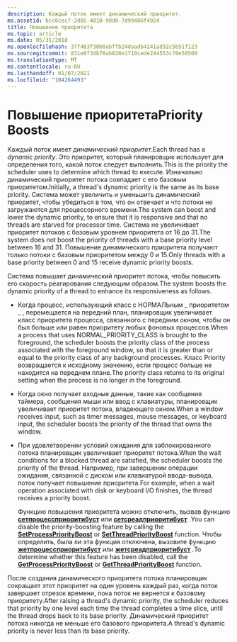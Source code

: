 ```yaml
---
description: Каждый поток имеет динамический приоритет.
ms.assetid: bcc6cec7-2d85-4810-98d0-7d99486f4924
title: Повышение приоритета
ms.topic: article
ms.date: 05/31/2018
ms.openlocfilehash: 37f463f30b0abffb24daadb4241ad32c5b51f123
ms.sourcegitcommit: 831e8f3db78ab820e1710cede244553c70e50500
ms.translationtype: MT
ms.contentlocale: ru-RU
ms.lasthandoff: 01/07/2021
ms.locfileid: "104264493"
---
```

# <a name="priority-boosts"></a><span data-ttu-id="05bb5-103">Повышение приоритета</span><span class="sxs-lookup"><span data-stu-id="05bb5-103">Priority Boosts</span></span>

<span data-ttu-id="05bb5-104">Каждый поток имеет *динамический приоритет*.</span><span class="sxs-lookup"><span data-stu-id="05bb5-104">Each thread has a *dynamic priority*.</span></span> <span data-ttu-id="05bb5-105">Это приоритет, который планировщик использует для определения того, какой поток следует выполнить.</span><span class="sxs-lookup"><span data-stu-id="05bb5-105">This is the priority the scheduler uses to determine which thread to execute.</span></span> <span data-ttu-id="05bb5-106">Изначально динамический приоритет потока совпадает с его базовым приоритетом.</span><span class="sxs-lookup"><span data-stu-id="05bb5-106">Initially, a thread's dynamic priority is the same as its base priority.</span></span> <span data-ttu-id="05bb5-107">Система может увеличить и уменьшить динамический приоритет, чтобы убедиться в том, что он отвечает и что потоки не загружаются для процессорного времени.</span><span class="sxs-lookup"><span data-stu-id="05bb5-107">The system can boost and lower the dynamic priority, to ensure that it is responsive and that no threads are starved for processor time.</span></span> <span data-ttu-id="05bb5-108">Система не увеличивает приоритет потоков с базовым уровнем приоритета от 16 до 31.</span><span class="sxs-lookup"><span data-stu-id="05bb5-108">The system does not boost the priority of threads with a base priority level between 16 and 31.</span></span> <span data-ttu-id="05bb5-109">Повышение динамического приоритета получают только потоки с базовым приоритетом между 0 и 15.</span><span class="sxs-lookup"><span data-stu-id="05bb5-109">Only threads with a base priority between 0 and 15 receive dynamic priority boosts.</span></span>

<span data-ttu-id="05bb5-110">Система повышает динамический приоритет потока, чтобы повысить его скорость реагирования следующим образом.</span><span class="sxs-lookup"><span data-stu-id="05bb5-110">The system boosts the dynamic priority of a thread to enhance its responsiveness as follows.</span></span>

-   <span data-ttu-id="05bb5-111">Когда процесс, использующий класс с НОРМАЛЬным \_ приоритетом \_ , перемещается на передний план, планировщик увеличивает класс приоритета процесса, связанного с передним окном, чтобы он был больше или равен приоритету любых фоновых процессов.</span><span class="sxs-lookup"><span data-stu-id="05bb5-111">When a process that uses NORMAL\_PRIORITY\_CLASS is brought to the foreground, the scheduler boosts the priority class of the process associated with the foreground window, so that it is greater than or equal to the priority class of any background processes.</span></span> <span data-ttu-id="05bb5-112">Класс Priority возвращается к исходному значению, если процесс больше не находится на переднем плане.</span><span class="sxs-lookup"><span data-stu-id="05bb5-112">The priority class returns to its original setting when the process is no longer in the foreground.</span></span>
-   <span data-ttu-id="05bb5-113">Когда окно получает входные данные, такие как сообщения таймера, сообщения мыши или ввод с клавиатуры, планировщик увеличивает приоритет потока, владеющего окном.</span><span class="sxs-lookup"><span data-stu-id="05bb5-113">When a window receives input, such as timer messages, mouse messages, or keyboard input, the scheduler boosts the priority of the thread that owns the window.</span></span>
-   <span data-ttu-id="05bb5-114">При удовлетворении условий ожидания для заблокированного потока планировщик увеличивает приоритет потока.</span><span class="sxs-lookup"><span data-stu-id="05bb5-114">When the wait conditions for a blocked thread are satisfied, the scheduler boosts the priority of the thread.</span></span> <span data-ttu-id="05bb5-115">Например, при завершении операции ожидания, связанной с диском или клавиатурой ввода-вывода, поток получает повышение приоритета.</span><span class="sxs-lookup"><span data-stu-id="05bb5-115">For example, when a wait operation associated with disk or keyboard I/O finishes, the thread receives a priority boost.</span></span>

    <span data-ttu-id="05bb5-116">Функцию повышения приоритета можно отключить, вызвав функцию [**сетпроцессприоритибуст**](/windows/win32/api/processthreadsapi/nf-processthreadsapi-setprocesspriorityboost) или [**сетсреадприоритибуст**](/windows/win32/api/processthreadsapi/nf-processthreadsapi-setthreadpriorityboost) .</span><span class="sxs-lookup"><span data-stu-id="05bb5-116">You can disable the priority-boosting feature by calling the [**SetProcessPriorityBoost**](/windows/win32/api/processthreadsapi/nf-processthreadsapi-setprocesspriorityboost) or [**SetThreadPriorityBoost**](/windows/win32/api/processthreadsapi/nf-processthreadsapi-setthreadpriorityboost) function.</span></span> <span data-ttu-id="05bb5-117">Чтобы определить, была ли эта функция отключена, вызовите функцию [**жетпроцессприоритибуст**](/windows/win32/api/processthreadsapi/nf-processthreadsapi-getprocesspriorityboost) или [**жетсреадприоритибуст**](/windows/win32/api/processthreadsapi/nf-processthreadsapi-getthreadpriorityboost) .</span><span class="sxs-lookup"><span data-stu-id="05bb5-117">To determine whether this feature has been disabled, call the [**GetProcessPriorityBoost**](/windows/win32/api/processthreadsapi/nf-processthreadsapi-getprocesspriorityboost) or [**GetThreadPriorityBoost**](/windows/win32/api/processthreadsapi/nf-processthreadsapi-getthreadpriorityboost) function.</span></span>

<span data-ttu-id="05bb5-118">После создания динамического приоритета потока планировщик сокращает этот приоритет на один уровень каждый раз, когда поток завершает отрезок времени, пока поток не вернется к базовому приоритету.</span><span class="sxs-lookup"><span data-stu-id="05bb5-118">After raising a thread's dynamic priority, the scheduler reduces that priority by one level each time the thread completes a time slice, until the thread drops back to its base priority.</span></span> <span data-ttu-id="05bb5-119">Динамический приоритет потока никогда не меньше его базового приоритета.</span><span class="sxs-lookup"><span data-stu-id="05bb5-119">A thread's dynamic priority is never less than its base priority.</span></span>

 

 
